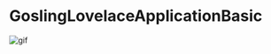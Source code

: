 # GoslingLovelaceApplicationBasic
![gif](https://github.com/PengfeiMiao/Android-Code/part1_demo.gif)

